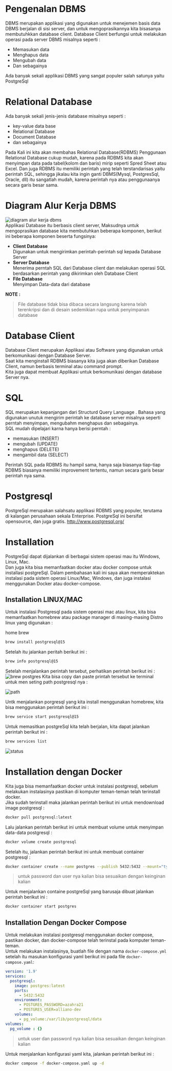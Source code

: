 # Pengenalan DBMS
DBMS merupakan applikasi yang digunakan untuk menejemen basis data
DBMS berjalan di sisi server, dan untuk mengoprasikannya kita bisasanya membutuhkkan database client.
Database Client berfungsi untuk melakukan operasi pada server DBMS misalnya seperti :
* Memasukan data
* Menghapus data
* Mengubah data 
* Dan sebagainya  
  
Ada banyak sekali applikasi DBMS yang sangat populer salah satunya yaitu PostgreSql

# Relational Database
Ada banyak sekali jenis-jenis database misalnya seperti :
* key-value data base 
* Relational Database
* Document Database
* dan sebagainya
  
Pada Kali ini kita akan membahas Relational Database(RDBMS)
Penggunaan Relational Database cukup mudah, karena pada RDBMS kita akan menyimpan data pada tabel(kolom dan baris) mirip seperti Spred Sheet atau Excel.
Dan juga RDBMS itu memiliki perintah yang telah terstandarisas yaitu perintah SQL, sehingga jikalau kita ingin ganti DBMS(Mysql, PostgresSql, Oracle, dll) itu sangatlah mudah, karena perintah nya atau penggunaanya secara garis besar sama.

# Diagram Alur Kerja DBMS
![diagram alur kerja dbms](./images/diagram-alur-kerja-DBMS.png)  
Applikasi Database itu berbasis client server, Maksudnya untuk mengoprasikan database kita membutuhkan beberapa komponen, berikut ini beberapa komponen beserta fungsinya:
* **Client Database**  
  Digunakan untuk mengirimkan perintah-perintah sql kepada Database Server
* **Server Database**  
  Menerima perntah SQL dari Database client dan melakukan operasi SQL berdasarkan perintah yang dikirimkan oleh Database Client
* **File Database**  
  Menyimpan Data-data dari database

**NOTE :**
> File database tidak bisa dibaca secara langsung karena telah terenkripsi dan di desain sedemikian rupa untuk penyimpanan database

# Database Client
Database Client merupakan Applikasi atau Software yang digunakan untuk berkomunikasi dengan Database Server.  
Saat kita menginstall RDBMS biasanya kita juga akan diberikan Database Client, namun berbasis terminal atau command prompt.  
Kita juga dapat membuat Applikasi untuk berkomunikasi dengan database Server nya.

# SQL
SQL merupakan kepanjangan dari Structurd Query Language
. Bahasa yang digunakan unutuk mengirim perintah ke database server misalnya seperti perntah menyimpan, mengubahm menghapus dan sebagainya.  
SQL mudah dipelajari karna hanya berisi perntah :
* memasukan (INSERT)
* mengubah (UPDATE)
* menghapus (DELETE)
* mengambil data (SELECT)  

Perintah SQL pada RDBMS itu hampil sama, hanya saja biasanya tiap-tiap RDBMS biasanya memiliki improvement tertentu, namun secara garis besar perintah nya sama.

# Postgresql
PostgreSql merupakan salahsatu applikasi RDBMS yang populer, terutama di kalangan perusahaan sekala Enterprise.
PostgreSql ini bersifat opensource, dan juga gratis.
http://www.postgresql.org/

# Installation
PostgreSql dapat dijalankan di berbagai sistem operasi mau itu Windows, Linux, Mac.  
Dan juga kita bisa memanfaatkan docker atau docker compose untuk installasi postgreSql.
Dalam pembahasan kali ini saya akan memperaktekan instalasi pada sistem operasi Linux/Mac, Windows, dan juga instalasi menggunakan Docker atau docker-compose.  

## Installation LINUX/MAC
Untuk instalasi Postgresql pada sistem operasi mac atau linux, kita bisa memanfaatkan homebrew atau package manager di masing-masing Distro linux yang digunakan :

home brew
``` sh
brew install postgresql@15
```
Setelah itu jalankan peritah berikut ini :
``` sh
brew info postgresql@15
```
Setelah menjalankan perintah tersebut, perhatikan perintah berikut ini :
![brew postgres](./images/brew-postgres.png)
Kita bisa copy dan paste printah tersebut ke terminal untuk men seting path postgresql nya :  

![path](./images/setin-home-postgres-brew.png)

Untk menjalankan porgresql yang kita install menggunakan homebrew, kita bisa menggunakan perintah berikut ini :  
``` sh
brew service start postgresql@15
```
Untuk memasitkan postgreSql kita telah berjalan, kita dapat jalankan perintah berikut ini :  
``` java
brew services list
```

![status](./images/status-brew.png)

# Installation dengan Docker
Kita juga bisa memanfaatkan docker untuk instalasi postgresql, sebelum melakukan instalasinya pastikan di komputer teman-teman telah terinstall docker.  
Jika sudah terinstall maka jalankan perintah berikut ini untuk mendownload image postgresql :
``` sh
docker pull postgresql:latest
```
Lalu jalankan perintah berikut ini untuk membuat volume untuk menyimpan data-data postgresql :
``` sh
docker volume create postgresql
```
Setelah itu, jalankan perintah berikut ini untuk membuat container postgresql :
``` sh
docker container create --name postgres --publish 5432:5432 --mount="type=volume, source=postgresql, destination=/var/lib/postgresql/data" --env POSTGRES_PASSWORD="azahra21" --env POSTGRES_USER="alliano-dev" postgres:latest
```

> untuk password dan user nya kalian bisa sesuaikan dengan keinginan kalian

Untuk menjalankan containe postgreSql yang barusaja dibuat jalankan perintah berikut ini :

``` sh
docker container start postgres
```

## Installation Dengan Docker Compose
Untuk melakukan instalasi postgresql menggunakan docker compose, pastikan docker, dan docker-compose telah terinstal pada komputer teman-teman.  
Untuk melakukan instalasinya, buatlah file dengan nama `docker-compose.yml`
setelah itu masukan konfigurasi yaml berikut ini pada file `docker-compose.yaml`:
``` yaml
version: '1.9'
services:
  postgresql:
    image: postgres:latest
    ports:
      - 5432:5432
    environment:
      - POSTGRES_PASSWORD=azahra21
      - POSTGRES_USER=alliano-dev
    volumes:
      - pg_volume:/var/lib/postgresql/data
volumes:
  pg_volume : {}
```
> untuk user dan password nya kalian bisa sesuaikan dengan keinginan kalian

Untuk menjalankan konfigurasi yaml kita, jalankan perintah berikut ini :
``` sh
docker compose -f docker-compose.yaml up -d
```

